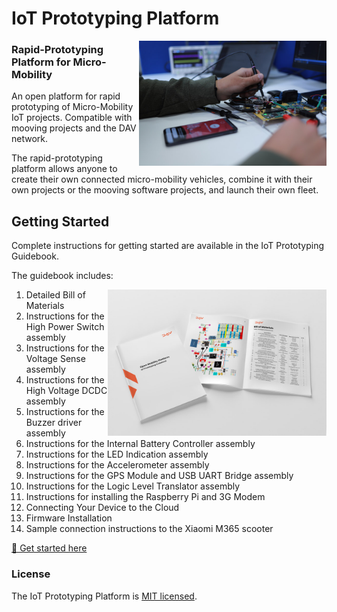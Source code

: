 # IoT Prototyping Platform

<img src="./images/prototype-board.jpg" width="300" align="right" />

### Rapid-Prototyping Platform for Micro-Mobility

An open platform for rapid prototyping of Micro-Mobility IoT projects. Compatible with mooving projects and the DAV network.

The rapid-prototyping platform allows anyone to create their own connected micro-mobility vehicles, combine it with their own projects or the mooving software projects, and launch their own fleet.

## Getting Started

Complete instructions for getting started are available in the IoT Prototyping Guidebook.

The guidebook includes:

<img src="./images/omp-iot-book-open.jpg" width="350" align="right" />

1. Detailed Bill of Materials
2. Instructions for the High Power Switch assembly
3. Instructions for the Voltage Sense assembly
4. Instructions for the High Voltage DCDC assembly
5. Instructions for the Buzzer driver assembly
6. Instructions for the Internal Battery Controller assembly
7. Instructions for the LED Indication assembly
8. Instructions for the Accelerometer assembly
9. Instructions for the GPS Module and USB UART Bridge assembly
10. Instructions for the Logic Level Translator assembly
11. Instructions for installing the Raspberry Pi and 3G Modem
12. Connecting Your Device to the Cloud
13. Firmware Installation
14. Sample connection instructions to the Xiaomi M365 scooter

[📘 Get started here](https://github.com/DAVFoundation/mooving-iot-firmware/blob/master/documentation/IoT_Prototyping_Guidebook.pdf)

### License

The IoT Prototyping Platform is [MIT licensed](./LICENSE).
